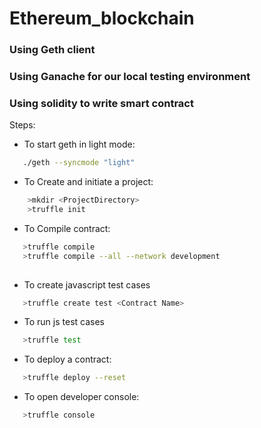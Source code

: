 # Ethereum_blockchain

### Using Geth client
### Using Ganache for our local testing environment
### Using solidity to write smart contract


Steps:

* To start geth in light mode:
 ```sh 
    ./geth --syncmode "light"
 ```
* To Create and initiate a project:
```sh
    >mkdir <ProjectDirectory>
    >truffle init
```

* To Compile contract:
```sh
   >truffle compile
   >truffle compile --all --network development
  
 ```
 
* To create javascript test cases
```sh   
   >truffle create test <Contract Name>
```

* To run js test cases
```sh   
   >truffle test
```
* To deploy a contract:
```sh   
   >truffle deploy --reset
```
* To open developer console:
```sh   
   >truffle console
```
